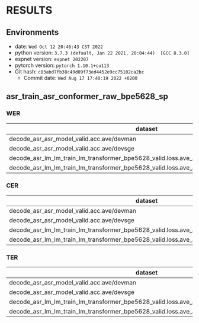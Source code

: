 <!-- Generated by scripts/utils/show_asr_result.sh -->
# RESULTS
## Environments
- date: `Wed Oct 12 20:46:43 CST 2022`
- python version: `3.7.3 (default, Jan 22 2021, 20:04:44)  [GCC 8.3.0]`
- espnet version: `espnet 202207`
- pytorch version: `pytorch 1.10.1+cu113`
- Git hash: `c83abd7fb38c49d09f73ed4452e9cc75102ca2bc`
  - Commit date: `Wed Aug 17 17:40:19 2022 +0200`

## asr_train_asr_conformer_raw_bpe5628_sp
### WER

|dataset|Snt|Wrd|Corr|Sub|Del|Ins|Err|S.Err|
|---|---|---|---|---|---|---|---|---|
|decode_asr_asr_model_valid.acc.ave/devman|6531|96737|85.4|11.7|3.0|2.0|16.7|75.4|
|decode_asr_asr_model_valid.acc.ave/devsge|5321|54390|79.7|16.4|3.9|3.0|23.4|74.3|
|decode_asr_lm_lm_train_lm_transformer_bpe5628_valid.loss.ave_asr_model_valid.acc.ave/devman|6531|96737|85.5|11.3|3.2|1.9|16.5|75.0|
|decode_asr_lm_lm_train_lm_transformer_bpe5628_valid.loss.ave_asr_model_valid.acc.ave/devsge|5321|54390|80.0|15.9|4.2|2.9|23.0|73.4|

### CER

|dataset|Snt|Wrd|Corr|Sub|Del|Ins|Err|S.Err|
|---|---|---|---|---|---|---|---|---|
|decode_asr_asr_model_valid.acc.ave/devman|6531|269139|90.4|5.2|4.4|2.9|12.5|75.4|
|decode_asr_asr_model_valid.acc.ave/devsge|5321|202335|88.4|5.9|5.8|4.0|15.6|74.3|
|decode_asr_lm_lm_train_lm_transformer_bpe5628_valid.loss.ave_asr_model_valid.acc.ave/devman|6531|269139|90.2|5.1|4.8|2.7|12.5|75.0|
|decode_asr_lm_lm_train_lm_transformer_bpe5628_valid.loss.ave_asr_model_valid.acc.ave/devsge|5321|202335|88.2|5.7|6.1|3.8|15.6|73.4|

### TER

|dataset|Snt|Wrd|Corr|Sub|Del|Ins|Err|S.Err|
|---|---|---|---|---|---|---|---|---|
|decode_asr_asr_model_valid.acc.ave/devman|6531|200044|90.1|6.3|3.7|1.5|11.5|75.4|
|decode_asr_asr_model_valid.acc.ave/devsge|5321|115114|86.2|8.8|5.0|2.3|16.1|74.3|
|decode_asr_lm_lm_train_lm_transformer_bpe5628_valid.loss.ave_asr_model_valid.acc.ave/devman|6531|200044|90.0|6.1|3.9|1.5|11.5|75.0|
|decode_asr_lm_lm_train_lm_transformer_bpe5628_valid.loss.ave_asr_model_valid.acc.ave/devsge|5321|115114|86.3|8.6|5.1|2.3|16.0|73.4|

